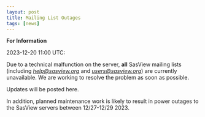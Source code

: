 ```yaml
---
layout: post
title: Mailing List Outages
tags: [news]
---
```


**For Information**

2023-12-20 11:00 UTC:

Due to a technical malfunction on the server, **all** SasView mailing lists (including *help@sasview.org* and *users@sasview.org*)
are currently unavailable. We are working to resolve the problem as soon as possible.

Updates will be posted here.

In addition, planned maintenance work is likely to result in power outages to the SasView servers between 12/27-12/29 2023.
